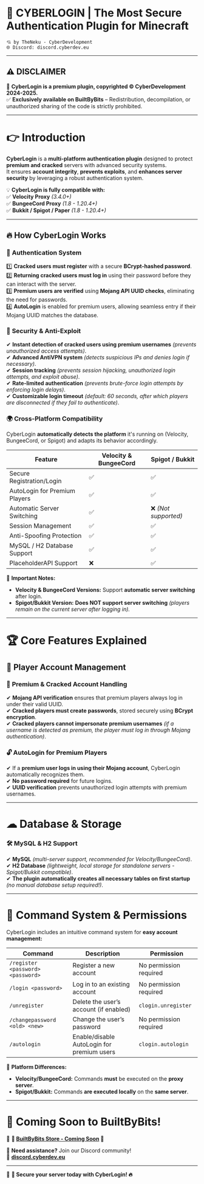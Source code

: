 # 🚀 **CYBERLOGIN** | **The Most Secure Authentication Plugin for Minecraft**  

```
💘 by TheNeku - CyberDevelopment 
🌐 Discord: discord.cyberdev.eu 
```

---

## ⚠ **DISCLAIMER**  
🚨 **CyberLogin is a premium plugin, copyrighted © CyberDevelopment 2024-2025.**  
✅ **Exclusively available on BuiltByBits** – Redistribution, decompilation, or unauthorized sharing of the code is strictly prohibited.  

---

# 👉 **Introduction**  

**CyberLogin** is a **multi-platform authentication plugin** designed to protect **premium and cracked** servers with advanced security systems.  
It ensures **account integrity**, **prevents exploits**, and **enhances server security** by leveraging a robust authentication system.  

💡 **CyberLogin is fully compatible with:**  
✅ **Velocity Proxy** *(3.4.0+)*  
✅ **BungeeCord Proxy** *(1.8 - 1.20.4+)*  
✅ **Bukkit / Spigot / Paper** *(1.8 - 1.20.4+)*  

---

## 🔥 **How CyberLogin Works**  

### 🔐 **Authentication System**  
1️⃣ **Cracked users must register** with a secure **BCrypt-hashed password**.  
2️⃣ **Returning cracked users must log in** using their password before they can interact with the server.  
3️⃣ **Premium users are verified** using **Mojang API UUID checks**, eliminating the need for passwords.  
4️⃣ **AutoLogin** is enabled for premium users, allowing seamless entry if their Mojang UUID matches the database.  

### 🚨 **Security & Anti-Exploit**  
✔ **Instant detection of cracked users using premium usernames** *(prevents unauthorized access attempts)*.  
✔ **Advanced AntiVPN system** *(detects suspicious IPs and denies login if necessary)*.  
✔ **Session tracking** *(prevents session hijacking, unauthorized login attempts, and exploit abuse)*.  
✔ **Rate-limited authentication** *(prevents brute-force login attempts by enforcing login delays)*.  
✔ **Customizable login timeout** *(default: 60 seconds, after which players are disconnected if they fail to authenticate)*.  

### 🌍 **Cross-Platform Compatibility**  
CyberLogin **automatically detects the platform** it's running on (Velocity, BungeeCord, or Spigot) and adapts its behavior accordingly.  

| **Feature** | **Velocity & BungeeCord** | **Spigot / Bukkit** |
|------------------------|--------------------------|----------------------|
| Secure Registration/Login | ✅ | ✅ |
| AutoLogin for Premium Players | ✅ | ✅ |
| Automatic Server Switching | ✅ | ❌ *(Not supported)* |
| Session Management | ✅ | ✅ |
| Anti-Spoofing Protection | ✅ | ✅ |
| MySQL / H2 Database Support | ✅ | ✅ |
| PlaceholderAPI Support | ❌ | ✅ |

🚨 **Important Notes:**  
- **Velocity & BungeeCord Versions:** Support **automatic server switching** after login.  
- **Spigot/Bukkit Version:** **Does NOT support server switching** *(players remain on the current server after logging in).*  

---

# 🏆 **Core Features Explained**  

## 👤 **Player Account Management**  
### 🔄 **Premium & Cracked Account Handling**  
✔ **Mojang API verification** ensures that premium players always log in under their valid UUID.  
✔ **Cracked players must create passwords**, stored securely using **BCrypt encryption**.  
✔ **Cracked players cannot impersonate premium usernames** *(if a username is detected as premium, the player must log in through Mojang authentication)*.  

### 🔓 **AutoLogin for Premium Players**  
✔ If a **premium user logs in using their Mojang account**, CyberLogin automatically recognizes them.  
✔ **No password required** for future logins.  
✔ **UUID verification** prevents unauthorized login attempts with premium usernames.  

---

# ☁ **Database & Storage**  

### 🛠 **MySQL & H2 Support**  
✔ **MySQL** *(multi-server support, recommended for Velocity/BungeeCord)*.  
✔ **H2 Database** *(lightweight, local storage for standalone servers - Spigot/Bukkit compatible)*.  
✔ **The plugin automatically creates all necessary tables on first startup** *(no manual database setup required!)*.  

---

# 📢 **Command System & Permissions**  

CyberLogin includes an intuitive command system for **easy account management:**  

| **Command**               | **Description**                                  | **Permission**           |
|---------------------------|------------------------------------------------|--------------------------|
| `/register <password> <password>` | Register a new account | No permission required |
| `/login <password>` | Log in to an existing account | No permission required |
| `/unregister` | Delete the user’s account (if enabled) | `clogin.unregister` |
| `/changepassword <old> <new>` | Change the user’s password | No permission required |
| `/autologin` | Enable/disable AutoLogin for premium users | `clogin.autologin` |

🚨 **Platform Differences:**  
- **Velocity/BungeeCord:** Commands **must** be executed on the **proxy server**.  
- **Spigot/Bukkit:** Commands **are executed locally** on the **same server**.  

---

# 🛒 **Coming Soon to BuiltByBits!**  
💎 **🔗 [BuiltByBits Store - Coming Soon](#) 🔗**

📢 **Need assistance?** Join our Discord community!  
🔗 **[discord.cyberdev.eu](https://discord.cyberdev.eu)**  

---

🚀 **🔐 Secure your server today with CyberLogin! 🔥**
